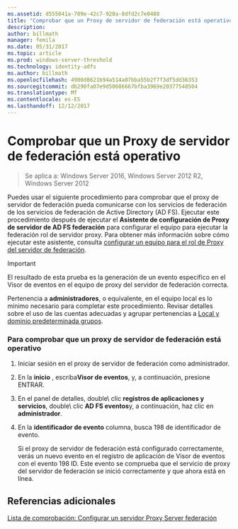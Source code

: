 ```yaml
---
ms.assetid: d555041a-709e-42c7-920a-8dfd2c7e0488
title: "Comprobar que un Proxy de servidor de federación está operativo"
description: 
author: billmath
manager: femila
ms.date: 05/31/2017
ms.topic: article
ms.prod: windows-server-threshold
ms.technology: identity-adfs
ms.author: billmath
ms.openlocfilehash: 4900d8621b94a514a07bba55b2f7f3df5dd36353
ms.sourcegitcommit: db290fa07e9d50686667bfba3969e20377548504
ms.translationtype: MT
ms.contentlocale: es-ES
ms.lasthandoff: 12/12/2017
---
```

# <a name="verify-that-a-federation-server-proxy-is-operational"></a>Comprobar que un Proxy de servidor de federación está operativo

>Se aplica a: Windows Server 2016, Windows Server 2012 R2, Windows Server 2012

Puedes usar el siguiente procedimiento para comprobar que el proxy de servidor de federación pueda comunicarse con los servicios de federación de los servicios de federación de Active Directory \(AD FS\). Ejecutar este procedimiento después de ejecutar el **Asistente de configuración de Proxy de servidor de AD FS federación** para configurar el equipo para ejecutar la federación rol de servidor proxy. Para obtener más información sobre cómo ejecutar este asistente, consulta [configurar un equipo para el rol de Proxy del servidor de federación](Configure-a-Computer-for-the-Federation-Server-Proxy-Role.md).  
  
> [!IMPORTANT]  
> El resultado de esta prueba es la generación de un evento específico en el Visor de eventos en el equipo de proxy del servidor de federación correcta.  
  
Pertenencia a **administradores**, o equivalente, en el equipo local es lo mínimo necesario para completar este procedimiento.  Revisar detalles sobre el uso de las cuentas adecuadas y agrupar pertenencias a [Local y dominio predeterminada grupos](https://go.microsoft.com/fwlink/?LinkId=83477).   
  
### <a name="to-verify-that-a-federation-server-proxy-is-operational"></a>Para comprobar que un proxy de servidor de federación está operativo  
  
1.  Iniciar sesión en el proxy de servidor de federación como administrador.  
  
2.  En la **inicio** , escriba**Visor de eventos**, y, a continuación, presione ENTRAR.  
  
3.  En el panel de detalles, double\ clic **registros de aplicaciones y servicios**, double\ clic **AD FS eventos**y, a continuación, haz clic en **administrador**.  
  
4.  En la **identificador de evento** columna, busca 198 de identificador de evento.  
  
    Si el proxy de servidor de federación está configurado correctamente, verás un nuevo evento en el registro de aplicación de Visor de eventos con el evento 198 ID. Este evento se comprueba que el servicio de proxy del servidor de federación se inició correctamente y que ahora está en línea.  
  
## <a name="additional-references"></a>Referencias adicionales  
[Lista de comprobación: Configurar un servidor Proxy Server federación](Checklist--Setting-Up-a-Federation-Server-Proxy.md)  
  

